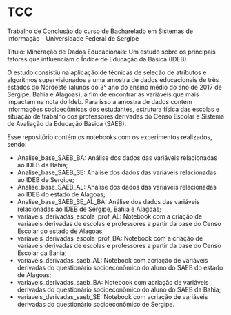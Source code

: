 # TCC
Trabalho de Conclusão do curso de Bacharelado em Sistemas de Informação - Universidade Federal de Sergipe

Título: Mineração de Dados Educacionais: Um estudo sobre os principais fatores que influenciam o Índice de Educação da Básica (IDEB)

O estudo consistiu na aplicação de técnicas de seleção de atributos e algoritmos supervisionados a uma amostra de dados educacionais de três estados do Nordeste (alunos do 3° ano do ensino médio do ano de 2017 de Sergipe, Bahia e Alagoas), a fim de encontrar as variáveis que mais impactam na nota do Ideb. Para isso a amostra de dados contém informações socioecômicas dos estudantes, estrutura física das escolas e situação de trabalho dos professores derivadas do Censo Escolar e Sistema de Avaliação da Educação Básica (SAEB).

Esse repositório contém os notebooks com os experimentos realizados, sendo:

- Analise_base_SAEB_BA: Análise dos dados das variáveis relacionadas ao IDEB da Bahia;
- Analise_base_SAEB_SE: Análise dos dados das variáveis relacionadas ao IDEB de Sergipe;
- Analise_base_SAEB_AL: Análise dos dados das variáveis relacionadas ao IDEB do estado de Alagoas;
- Analise_base_SAEB_SE_AL_BA: Análise dos dados das variáveis relacionadas ao IDEB de Sergipe, Bahia e Alagoas;
- variaveis_derivadas_escola_prof_AL: Notebook com a criação de variáveis derivadas de escolas e professores a partir da base do Censo Escolar do estado de Alagoas;
- variaveis_derivadas_escola_prof_BA: Notebook com a criação de variáveis derivadas de escolas e professores a partir da base do Censo Escolar da Bahia;
- variaveis_derivadas_saeb_AL: Notebook com acriação de variáveis derivadas do questionário socioeconômico do aluno do SAEB do estado de Alagoas;
- variaveis_derivadas_saeb_BA:  Notebook com acriação de variáveis derivadas do questionário socioeconômico do aluno do SAEB da Bahia;
- variaveis_derivadas_saeb_SE:  Notebook com acriação de variáveis derivadas do questionário socioeconômico de Sergipe.


